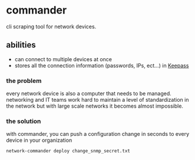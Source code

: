 # commander

cli scraping tool for network devices.

## abilities

* can connect to multiple devices at once
* stores all the connection information (passwords, IPs, ect...) in [Keepass](https://keepass.info)

### the problem

every network device is also a computer that needs to be managed. 
networking and IT teams work hard to maintain a level of standardization in the network but with large scale networks it becomes almost impossible.

### the solution

with commander, you can push a configuration change in seconds to every device in your organization
```bash
network-commander deploy change_snmp_secret.txt
```

